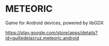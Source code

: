 # METEORIC
Game for Android devices, powered by libGDX

https://play.google.com/store/apps/details?id=guilledelacruz.meteoric.android
